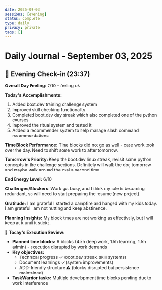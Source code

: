 ```yaml
---
date: 2025-09-03
sessions: [evening]
status: complete
type: daily
privacy: private
tags: []
---
```


# Daily Journal - September 03, 2025

## 🌙 Evening Check-in (23:37)
**Overall Day Feeling:** 7/10 - feeling ok

**Today's Accomplishments:**
1. Added boot.dev training challenge system
2. Improved skill checking functionality  
3. Completed boot.dev day streak which also completed one of the python courses
4. Improved the ritual system and tested it
5. Added a recommender system to help manage slash command recommendations

**Time Block Performance:** Time blocks did not go as well - case work took over the day. Need to shift some work to after tomorrow.

**Tomorrow's Priority:** Keep the boot.dev linux streak, revisit some python concepts in the challenge sections. Definitely will walk the dog tomorrow and maybe walk around the oval a second time.

**End Energy Level:** 6/10

**Challenges/Blockers:** Work got busy, and I think my role is becoming redundant, so will need to start preparing the resume (new project)

**Gratitude:** I am grateful I started a campfire and hanged with my kids today. I am grateful I am not nutting and keep abstinence.

**Planning Insights:** My block times are not working as effectively, but I will keep at it until it sticks.

**📅 Today's Execution Review:**
- **Planned time blocks:** 6 blocks (4.5h deep work, 1.5h learning, 1.5h admin) - execution disrupted by work demands
- **Key objectives:** 
  - Technical progress ✓ (boot.dev streak, skill systems)
  - Document learnings ✓ (system improvements)
  - ADD-friendly structure ⚠️ (blocks disrupted but persistence maintained)
- **TaskWarrior tasks:** Multiple development time blocks pending due to work interference